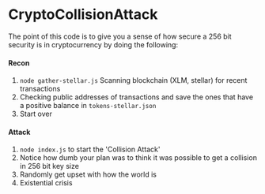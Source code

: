 # CryptoCollisionAttack

The point of this code is to give you a sense of how secure a 256 bit security is in cryptocurrency by doing the following:

#### Recon

1. `node gather-stellar.js` Scanning blockchain (XLM, stellar) for recent transactions
2. Checking public addresses of transactions and save the ones that have a positive balance in `tokens-stellar.json`
3. Start over

#### Attack

1. `node index.js` to start the 'Collision Attack'
2. Notice how dumb your plan was to think it was possible to get a collision in 256 bit key size
3. Randomly get upset with how the world is
4. Existential crisis
